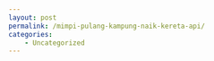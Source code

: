 ```yaml
---
layout: post
permalink: /mimpi-pulang-kampung-naik-kereta-api/
categories:
    - Uncategorized
---
```


